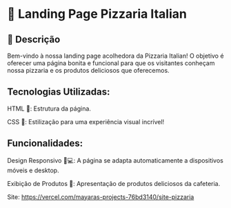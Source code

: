 # 🍕 Landing Page Pizzaria Italian 


## 📄 Descrição

Bem-vindo à nossa landing page acolhedora da Pizzaria Italian! 
O objetivo é oferecer uma página bonita e funcional para que os visitantes conheçam nossa pizzaria e os produtos deliciosos que oferecemos.

## Tecnologias Utilizadas:

HTML 📝: Estrutura da página.

CSS 🎨: Estilização para uma experiência visual incrível!

## Funcionalidades:

Design Responsivo 📱💻: A página se adapta automaticamente a dispositivos móveis e desktop.

Exibição de Produtos 🍕: Apresentação de produtos deliciosos da cafeteria.

Site: https://vercel.com/mayaras-projects-76bd3140/site-pizzaria
